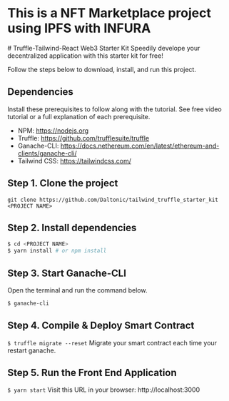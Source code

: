 <h1>This is a NFT Marketplace project using IPFS with INFURA </h1>
# Truffle-Tailwind-React Web3 Starter Kit
Speedily develope your decentralized application with this starter kit for free!

Follow the steps below to download, install, and run this project.

## Dependencies

Install these prerequisites to follow along with the tutorial. See free video tutorial or a full explanation of each prerequisite.

- NPM: https://nodejs.org
- Truffle: https://github.com/trufflesuite/truffle
- Ganache-CLI: https://docs.nethereum.com/en/latest/ethereum-and-clients/ganache-cli/
- Tailwind CSS: https://tailwindcss.com/

## Step 1. Clone the project

`git clone https://github.com/Daltonic/tailwind_truffle_starter_kit <PROJECT NAME>`

## Step 2. Install dependencies

```sh
$ cd <PROJECT NAME>
$ yarn install # or npm install
```

## Step 3. Start Ganache-CLI

Open the terminal and run the command below.

```sh
$ ganache-cli
```

## Step 4. Compile & Deploy Smart Contract

`$ truffle migrate --reset`
Migrate your smart contract each time your restart ganache.

## Step 5. Run the Front End Application

`$ yarn start`
Visit this URL in your browser: http://localhost:3000
